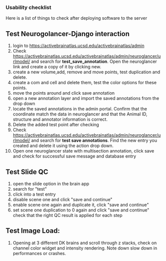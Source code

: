 ### Usability checklist

Here is a list of things to check after deploying software to the server

## Test Neurogolancer-Django interaction
1. login to https://activebrainatlas.ucsd.edu/activebrainatlas/admin
2. Check https://activebrainatlas.ucsd.edu/activebrainatlas/admin/neuroglancer/urlmodel/ and search for **test_save_annotation**. Open the neuroglancer link and create a copy of it by clicking new. 
3. create a new volume,add, remove and move points, test duplication and delete. 
4. create a com and cell and delete them, test the color options for these points. 
5. move the points around and click save annotation
6. open a new annotation layer and import the saved annotations from the drop down
7. locate the saved annotations in the admin portal.  Confirm that the coordinate match the data in neuroglancer and that the Animal ID, structure and annotator information is correct.
8. Delete the added test point after checking
9. Check https://activebrainatlas.ucsd.edu/activebrainatlas/admin/neuroglancer/urlmodel/ and search for **test save annotations**. Find the new entry you created and delete it using the action drop down. 
10. Open one neuroglancer state with multisection annotation, click save and check for successful save message and database entry

## Test Slide QC
1. open the slide option in the brain app
2. search for "test"
3. click into a test entry
4. disable scene one and click "save and continue"
5. enable scene one again and duplicate it, click "save and continue"
6. set scene one duplication to 0 again and click "save and continue"
check that the right QC result is applied for each step

## Test Image Load:
1. Opening at 3 different DK brains and scroll through z stacks, check on channel color widget and intensity rendering.  Note down slow down in performances or crashes.
